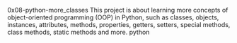 0x08-python-more_classes
This project is about learning more concepts of object-oriented programming (OOP) in Python, such as classes, objects, instances, attributes, methods, properties, getters, setters, special methods, class methods, static methods and more. python
